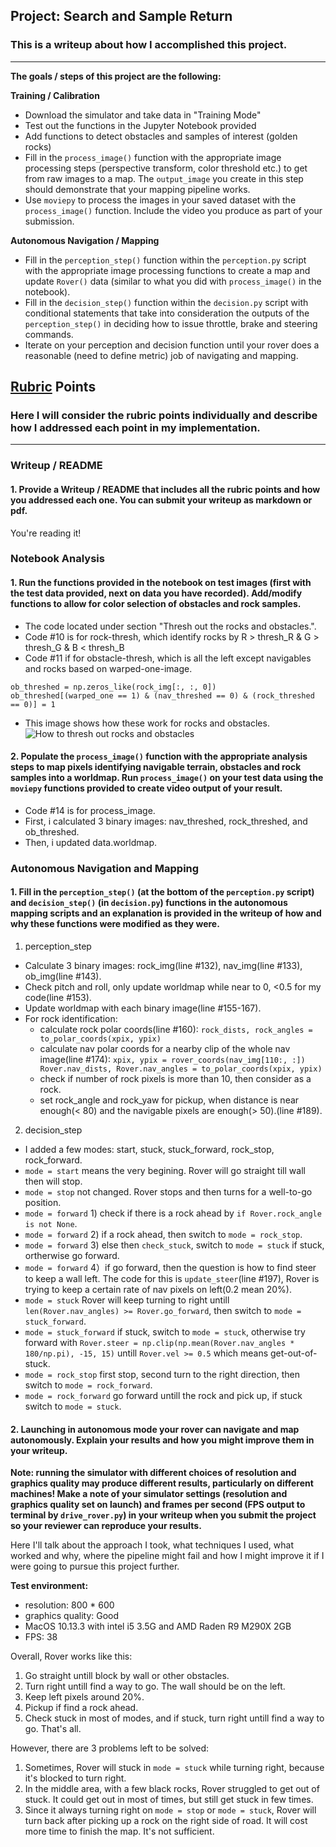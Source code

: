 ## Project: Search and Sample Return
### This is a writeup about how I accomplished this project.

---


**The goals / steps of this project are the following:**  

**Training / Calibration**  

* Download the simulator and take data in "Training Mode"
* Test out the functions in the Jupyter Notebook provided
* Add functions to detect obstacles and samples of interest (golden rocks)
* Fill in the `process_image()` function with the appropriate image processing steps (perspective transform, color threshold etc.) to get from raw images to a map.  The `output_image` you create in this step should demonstrate that your mapping pipeline works.
* Use `moviepy` to process the images in your saved dataset with the `process_image()` function.  Include the video you produce as part of your submission.

**Autonomous Navigation / Mapping**

* Fill in the `perception_step()` function within the `perception.py` script with the appropriate image processing functions to create a map and update `Rover()` data (similar to what you did with `process_image()` in the notebook). 
* Fill in the `decision_step()` function within the `decision.py` script with conditional statements that take into consideration the outputs of the `perception_step()` in deciding how to issue throttle, brake and steering commands. 
* Iterate on your perception and decision function until your rover does a reasonable (need to define metric) job of navigating and mapping.  

[//]: # (Image References)

[rock_ob]: ./misc/rock_ob.jpg

## [Rubric](https://review.udacity.com/#!/rubrics/916/view) Points
### Here I will consider the rubric points individually and describe how I addressed each point in my implementation.  

---
### Writeup / README

#### 1. Provide a Writeup / README that includes all the rubric points and how you addressed each one.  You can submit your writeup as markdown or pdf.  

You're reading it!

### Notebook Analysis
#### 1. Run the functions provided in the notebook on test images (first with the test data provided, next on data you have recorded). Add/modify functions to allow for color selection of obstacles and rock samples.
* The code located under section "Thresh out the rocks and obstacles.".
* Code #10 is for rock-thresh, which identify rocks by R > thresh_R & G > thresh_G & B < thresh_B
* Code #11 if for obstacle-thresh, which is all the left except navigables and rocks based on warped-one-image.
```
ob_threshed = np.zeros_like(rock_img[:, :, 0])
ob_threshed[(warped_one == 1) & (nav_threshed == 0) & (rock_threshed == 0)] = 1
```
* This image shows how these work for rocks and obstacles.
![How to thresh out rocks and obstacles][rock_ob]


#### 2. Populate the `process_image()` function with the appropriate analysis steps to map pixels identifying navigable terrain, obstacles and rock samples into a worldmap.  Run `process_image()` on your test data using the `moviepy` functions provided to create video output of your result. 
* Code #14 is for process_image.
* First, i calculated 3 binary images: nav_threshed, rock_threshed, and ob_threshed.
* Then, i updated data.worldmap.


### Autonomous Navigation and Mapping

#### 1. Fill in the `perception_step()` (at the bottom of the `perception.py` script) and `decision_step()` (in `decision.py`) functions in the autonomous mapping scripts and an explanation is provided in the writeup of how and why these functions were modified as they were.

1. perception_step
* Calculate 3 binary images: rock_img(line #132), nav_img(line #133), ob_img(line #143).
* Check pitch and roll, only update worldmap while near to 0, <0.5 for my code(line #153).
* Update worldmap with each binary image(line #155-167).
* For rock identification:
  + calculate rock polar coords(line #160): `rock_dists, rock_angles = to_polar_coords(xpix, ypix)`
  + calculate nav polar coords for a nearby clip of the whole nav image(line #174): `xpix, ypix = rover_coords(nav_img[110:, :])
	Rover.nav_dists, Rover.nav_angles = to_polar_coords(xpix, ypix)
`
  + check if number of rock pixels is more than 10, then consider as a rock.
  + set rock_angle and rock_yaw for pickup, when distance is near enough(< 80) and the navigable pixels are enough(> 50).(line #189).

2. decision_step
* I added a few modes: start, stuck, stuck_forward, rock_stop, rock_forward.
* `mode = start` means the very begining. Rover will go straight till wall then will stop.
* `mode = stop` not changed. Rover stops and then turns for a well-to-go position.
* `mode = forward` 1) check if there is a rock ahead by `if Rover.rock_angle is not None`.
* `mode = forward` 2) if a rock ahead, then switch to `mode = rock_stop`.
* `mode = forward` 3) else then `check_stuck`, switch to `mode = stuck` if stuck, ortherwise go forward.
* `mode = forward` 4）if go forward, then the question is how to find steer to keep a wall left. The code for this is `update_steer`(line #197), Rover is trying to keep a certain rate of nav pixels on left(0.2 mean 20%).
* `mode = stuck` Rover will keep turning to right untill `len(Rover.nav_angles) >= Rover.go_forward`, then switch to `mode = stuck_forward`.
* `mode = stuck_forward` if stuck, switch to `mode = stuck`, otherwise try forward with `Rover.steer = np.clip(np.mean(Rover.nav_angles * 180/np.pi), -15, 15)` untill `Rover.vel >= 0.5` which means get-out-of-stuck.
* `mode = rock_stop` first stop, second turn to the right direction, then switch to `mode = rock_forward`.
* `mode = rock_forward` go forward untill the rock and pick up, if stuck switch to `mode = stuck`.


#### 2. Launching in autonomous mode your rover can navigate and map autonomously.  Explain your results and how you might improve them in your writeup.  

**Note: running the simulator with different choices of resolution and graphics quality may produce different results, particularly on different machines!  Make a note of your simulator settings (resolution and graphics quality set on launch) and frames per second (FPS output to terminal by `drive_rover.py`) in your writeup when you submit the project so your reviewer can reproduce your results.**

Here I'll talk about the approach I took, what techniques I used, what worked and why, where the pipeline might fail and how I might improve it if I were going to pursue this project further.  

**Test environment:**
* resolution: 800 * 600
* graphics quality: Good
* MacOS 10.13.3 with intel i5 3.5G and AMD Raden R9 M290X 2GB
* FPS: 38

Overall, Rover works like this:
1. Go straight untill block by wall or other obstacles.
2. Turn right untill find a way to go. The wall should be on the left.
3. Keep left pixels around 20%.
4. Pickup if find a rock ahead.
5. Check stuck in most of modes, and if stuck, turn right untill find a way to go.
That's all.

However, there are 3 problems left to be solved:
1. Sometimes, Rover will stuck in `mode = stuck` while turning right, because it's blocked to turn right.
2. In the middle area, with a few black rocks, Rover struggled to get out of stuck. It could get out in most of times, but still get stuck in few times.
3. Since it always turning right on `mode = stop` or `mode = stuck`, Rover will turn back after picking up a rock on the right side of road. It will cost more time to finish the map. It's not sufficient.


